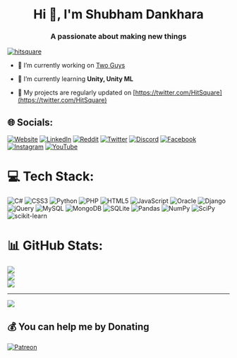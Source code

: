 <h1 align="center">Hi 👋, I'm Shubham Dankhara</h1>
<h3 align="center">A passionate about making new things</h3>

<p align="left"> <a href="https://twitter.com/hitsquare" target="blank"><img src="https://img.shields.io/twitter/follow/hitsquare?logo=twitter&style=for-the-badge" alt="hitsquare" /></a> </p>

- 🔭 I’m currently working on [Two Guys](https://hitsquare.studio/portfolio-item/two-guys/)

- 🌱 I’m currently learning **Unity, Unity ML**

- 📝 My projects are regularly updated on [https://twitter.com/HitSquare](https://twitter.com/HitSquare)

## 🌐 Socials:
[![Website](https://img.shields.io/website?up_message=Hit%20Square&url=https%3A%2F%2Fhitsquare.studio%2F)](https://hitsquare.studio/)
[![LinkedIn](https://img.shields.io/badge/LinkedIn-%230077B5.svg?logo=linkedin&logoColor=white)](https://linkedin.com/in/shubham-dankhara-16419a162) [![Reddit](https://img.shields.io/badge/Reddit-%23FF4500.svg?logo=Reddit&logoColor=white)](https://reddit.com/user/hitsquare) [![Twitter](https://img.shields.io/badge/Twitter-%231DA1F2.svg?logo=Twitter&logoColor=white)](https://twitter.com/hitsquare) 
[![Discord](https://img.shields.io/badge/Discord-%237289DA.svg?logo=discord&logoColor=white)](https://discord.gg/4kvjyPtnzw) [![Facebook](https://img.shields.io/badge/Facebook-%231877F2.svg?logo=Facebook&logoColor=white)](https://facebook.com/HitSquareStudio) [![Instagram](https://img.shields.io/badge/Instagram-%23E4405F.svg?logo=Instagram&logoColor=white)](https://instagram.com/_m_r_._s_d_) [![YouTube](https://img.shields.io/badge/YouTube-%23FF0000.svg?logo=YouTube&logoColor=white)](https://youtube.com/channel/UCLg_qGAys5lqH69M5Bbt0sg) 

# 💻 Tech Stack:
![C#](https://img.shields.io/badge/c%23-%23239120.svg?style=for-the-badge&logo=c-sharp&logoColor=white) ![CSS3](https://img.shields.io/badge/css3-%231572B6.svg?style=for-the-badge&logo=css3&logoColor=white) ![Python](https://img.shields.io/badge/python-3670A0?style=for-the-badge&logo=python&logoColor=ffdd54) ![PHP](https://img.shields.io/badge/php-%23777BB4.svg?style=for-the-badge&logo=php&logoColor=white) ![HTML5](https://img.shields.io/badge/html5-%23E34F26.svg?style=for-the-badge&logo=html5&logoColor=white) ![JavaScript](https://img.shields.io/badge/javascript-%23323330.svg?style=for-the-badge&logo=javascript&logoColor=%23F7DF1E) ![Oracle](https://img.shields.io/badge/Oracle-F80000?style=for-the-badge&logo=oracle&logoColor=white) ![Django](https://img.shields.io/badge/django-%23092E20.svg?style=for-the-badge&logo=django&logoColor=white) ![jQuery](https://img.shields.io/badge/jquery-%230769AD.svg?style=for-the-badge&logo=jquery&logoColor=white) ![MySQL](https://img.shields.io/badge/mysql-%2300f.svg?style=for-the-badge&logo=mysql&logoColor=white) ![MongoDB](https://img.shields.io/badge/MongoDB-%234ea94b.svg?style=for-the-badge&logo=mongodb&logoColor=white) ![SQLite](https://img.shields.io/badge/sqlite-%2307405e.svg?style=for-the-badge&logo=sqlite&logoColor=white) ![Pandas](https://img.shields.io/badge/pandas-%23150458.svg?style=for-the-badge&logo=pandas&logoColor=white) ![NumPy](https://img.shields.io/badge/numpy-%23013243.svg?style=for-the-badge&logo=numpy&logoColor=white) ![SciPy](https://img.shields.io/badge/SciPy-%230C55A5.svg?style=for-the-badge&logo=scipy&logoColor=%white) ![scikit-learn](https://img.shields.io/badge/scikit--learn-%23F7931E.svg?style=for-the-badge&logo=scikit-learn&logoColor=white)

# 📊 GitHub Stats:
![](https://github-readme-stats.vercel.app/api?username=mrsdpy&theme=dark&hide_border=false&include_all_commits=false&count_private=true)<br/>
![](https://github-readme-streak-stats.herokuapp.com/?user=mrsdpy&theme=dark&hide_border=false)<br/>
![](https://github-readme-stats.vercel.app/api/top-langs/?username=mrsdpy&theme=dark&hide_border=false&include_all_commits=false&count_private=true&layout=compact)

---
[![](https://visitcount.itsvg.in/api?id=mrsdpy&icon=7&color=1)](https://visitcount.itsvg.in)

  ## 💰 You can help me by Donating
  [![Patreon](https://img.shields.io/badge/Patreon-F96854?style=for-the-badge&logo=patreon&logoColor=white)](https://patreon.com/hitsquare) 

  <!-- Proudly created with GPRM ( https://gprm.itsvg.in ) -->
  
